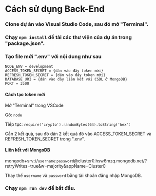 # Cách sử dụng Back-End

### Clone dự án vào Visual Studio Code, sau đó mở "Terminal".

### Chạy `npm install` để tải các thư viện của dự án trong "package.json".

### Tạo file mới ".env" với nội dung như sau

```
NODE_ENV = development 
ACCESS_TOKEN_SECRET = {dán vào đây token mới} 
REFRESH_TOKEN_SECRET = {dán vào đây token mới} 
DATABASE_URI = {dán vào đây liên kết với CSDL ở MongoDB} 
PORT = 3500
```

#### Cách tạo token mới

Mở "Terminal" trong VSCode

Gõ: `node`

Tiếp tục: `require('crypto').randomBytes(64).toString('hex')`

Cần 2 kết quả, sau đó dán 2 kết quả đó vào ACCESS_TOKEN_SECRET và REFRESH_TOKEN_SECRET trong ".env".

#### Liên kết với MongoDB 
mongodb+srv://`username`:`password`@cluster0.hsw6mzq.mongodb.net/?retryWrites=true&w=majority&appName=Cluster0

Thay thế `username` và `password` bằng tài khoản đăng nhập MongoDB.

### Chạy `npm run dev` để bắt đầu.
